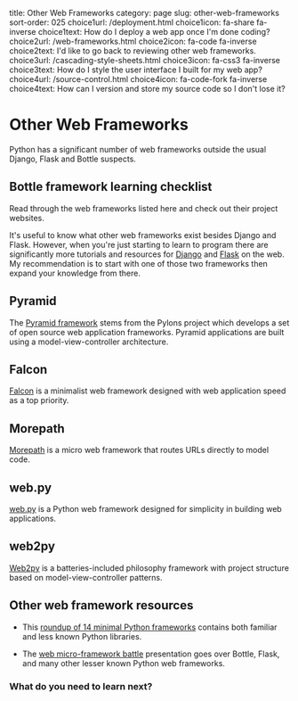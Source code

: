 title: Other Web Frameworks
category: page
slug: other-web-frameworks
sort-order: 025
choice1url: /deployment.html
choice1icon: fa-share fa-inverse
choice1text: How do I deploy a web app once I'm done coding?
choice2url: /web-frameworks.html
choice2icon: fa-code fa-inverse
choice2text: I'd like to go back to reviewing other web frameworks.
choice3url: /cascading-style-sheets.html
choice3icon: fa-css3 fa-inverse
choice3text: How do I style the user interface I built for my web app?
choice4url: /source-control.html
choice4icon: fa-code-fork fa-inverse
choice4text: How can I version and store my source code so I don't lose it?


# Other Web Frameworks
Python has a significant number of web frameworks outside the usual Django,
Flask and Bottle suspects.

## Bottle framework learning checklist
<i class="fa fa-check-square-o"></i> 
Read through the web frameworks listed here and check out their project
websites. 

<i class="fa fa-check-square-o"></i> 
It's useful to know what other web frameworks exist besides Django and Flask.
However, when you're just starting to learn to program there are significantly 
more tutorials and resources for [Django](/django.html) and 
[Flask](/flask.html) on the web. My recommendation is to start with one of
those two frameworks then expand your knowledge from there.


## Pyramid
The [Pyramid framework](http://www.pylonsproject.org/) stems from the Pylons
project which develops a set of open source web application frameworks. 
Pyramid applications are built using a model-view-controller architecture.


## Falcon
[Falcon](http://falconframework.org/) is a minimalist web framework designed
with web application speed as a top priority.


## Morepath
[Morepath](http://morepath.readthedocs.org/en/latest/) is a micro web 
framework that routes URLs directly to model code.


## web.py
[web.py](http://webpy.org/) is a Python web framework designed for simplicity
in building web applications.


## web2py
[Web2py](http://www.web2py.com/) is a batteries-included philosophy framework
with project structure based on model-view-controller patterns.


## Other web framework resources
* This [roundup of 14 minimal Python frameworks](http://codecondo.com/14-minimal-web-frameworks-for-python/)
  contains both familiar and less known Python libraries.

* The [web micro-framework battle](http://www.slideshare.net/r1chardj0n3s/web-microframework-battle/)
  presentation goes over Bottle, Flask, and many other lesser known Python
  web frameworks.


### What do you need to learn next?
